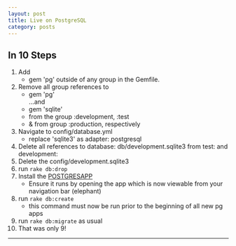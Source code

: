 ```yaml
---  
layout: post
title: Live on PostgreSQL
category: posts
---  
```

  
## In 10 Steps
  
1. Add    
    * gem 'pg' outside of any group in the Gemfile.    
2. Remove all group references to    
    * gem 'pg'    
      ...and    
    * gem 'sqlite'    
    * from the group :development, :test  
    * & from group :production, respectively  
3. Navigate to config/database.yml  
    * replace 'sqlite3' as adapter: postgresql  
4. Delete all references to database: db/development.sqlite3 from test: and development:  
5. Delete the config/development.sqlite3  
6. run `rake db:drop`  
7. Install the [POSTGRESAPP][POSTGRESAPP]  
    * Ensure it runs by opening the app which is now viewable from your navigation bar (elephant)   
8. run `rake db:create`  
    * this command must now be run prior to the beginning of all new pg apps    
9. run `rake db:migrate` as usual  
10. That was only 9!

---  
[POSTGRESAPP]: http://postgresapp.com/